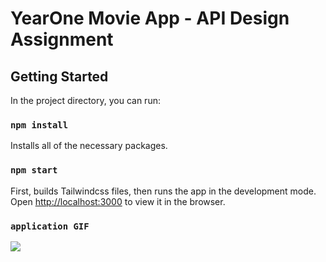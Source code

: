 # YearOne Movie App - API Design Assignment

## Getting Started

In the project directory, you can run:

### `npm install`

Installs all of the necessary packages. 

### `npm start`

First, builds Tailwindcss files, then runs the app in the development mode.\
Open [http://localhost:3000](http://localhost:3000) to view it in the browser.

### `application GIF`

![](https://media1.tenor.com/images/465a5d292b5b41dcd2b001df8bbf5967/tenor.gif?itemid=5055890)



